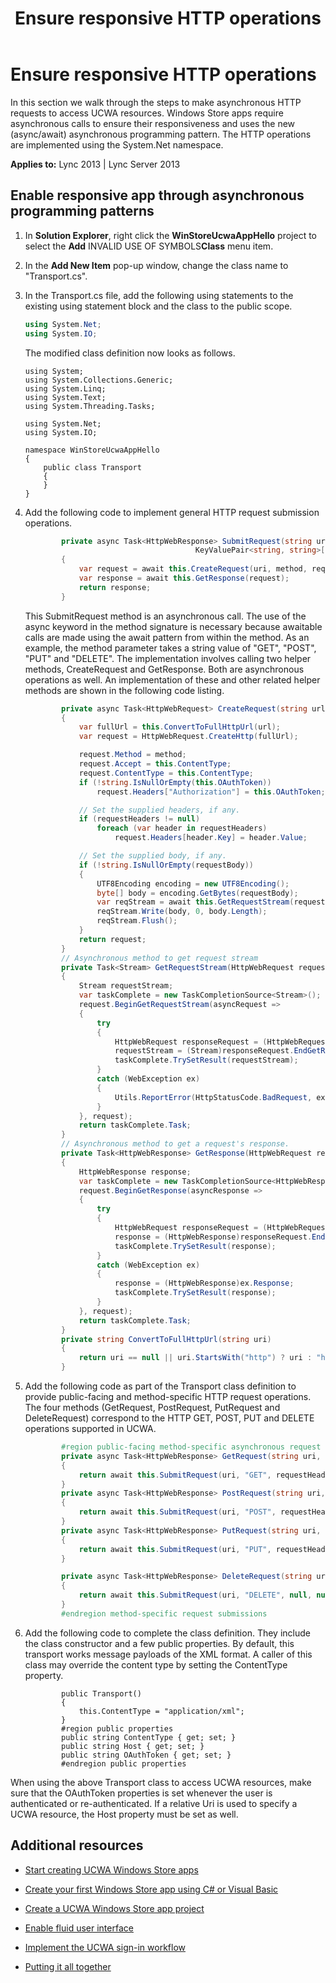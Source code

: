 ﻿---
title: Ensure responsive HTTP operations
TOCTitle: Ensure responsive HTTP operations
ms:assetid: d36fff17-9edf-44c0-b52f-d6b36211142b
ms:mtpsurl: https://msdn.microsoft.com/en-us/library/Dn551193(v=office.15)
ms:contentKeyID: 60829950
ms.date: 07/25/2014
mtps_version: v=office.15
dev_langs:
- csharp
---

# Ensure responsive HTTP operations

In this section we walk through the steps to make asynchronous HTTP requests to access UCWA resources. Windows Store apps require asynchronous calls to ensure their responsiveness and uses the new (async/await) asynchronous programming pattern. The HTTP operations are implemented using the System.Net namespace.


**Applies to:** Lync 2013 | Lync Server 2013

## Enable responsive app through asynchronous programming patterns

1.  In **Solution Explorer**, right click the **WinStoreUcwaAppHello** project to select the **Add** INVALID USE OF SYMBOLS**Class** menu item.

2.  In the **Add New Item** pop-up window, change the class name to "Transport.cs".

3.  In the Transport.cs file, add the following using statements to the existing using statement block and the class to the public scope.
    
    ``` csharp
    using System.Net;
    using System.IO;
    ```
    
    The modified class definition now looks as follows.
    
        using System;
        using System.Collections.Generic;
        using System.Linq;
        using System.Text;
        using System.Threading.Tasks;
        
        using System.Net;
        using System.IO;
        
        namespace WinStoreUcwaAppHello
        {
            public class Transport
            {
            }
        }

4.  Add the following code to implement general HTTP request submission operations.
    
    ``` csharp
            private async Task<HttpWebResponse> SubmitRequest(string uri, string method, 
                                          KeyValuePair<string, string>[] requestHeaders, string requestData)
            {
                var request = await this.CreateRequest(uri, method, requestHeaders, requestData);
                var response = await this.GetResponse(request);
                return response;
            }
    ```
    
    This SubmitRequest method is an asynchronous call. The use of the async keyword in the method signature is necessary because awaitable calls are made using the await pattern from within the method. As an example, the method parameter takes a string value of "GET", "POST", "PUT" and "DELETE". The implementation involves calling two helper methods, CreateRequest and GetResponse. Both are asynchronous operations as well. An implementation of these and other related helper methods are shown in the following code listing.
    
    ``` csharp
            private async Task<HttpWebRequest> CreateRequest(string url, string method, KeyValuePair<string, string>[] requestHeaders, string requestBody)
            {
                var fullUrl = this.ConvertToFullHttpUrl(url);
                var request = HttpWebRequest.CreateHttp(fullUrl);
    
                request.Method = method;
                request.Accept = this.ContentType;
                request.ContentType = this.ContentType;
                if (!string.IsNullOrEmpty(this.OAuthToken))
                    request.Headers["Authorization"] = this.OAuthToken;
    
                // Set the supplied headers, if any.
                if (requestHeaders != null)
                    foreach (var header in requestHeaders)
                        request.Headers[header.Key] = header.Value;
    
                // Set the supplied body, if any.
                if (!string.IsNullOrEmpty(requestBody))
                {
                    UTF8Encoding encoding = new UTF8Encoding();
                    byte[] body = encoding.GetBytes(requestBody);
                    var reqStream = await this.GetRequestStream(request);
                    reqStream.Write(body, 0, body.Length);
                    reqStream.Flush();
                }
                return request;
            }
            // Asynchronous method to get request stream
            private Task<Stream> GetRequestStream(HttpWebRequest request)
            {
                Stream requestStream;
                var taskComplete = new TaskCompletionSource<Stream>();
                request.BeginGetRequestStream(asyncRequest =>
                {
                    try
                    {
                        HttpWebRequest responseRequest = (HttpWebRequest)asyncRequest.AsyncState;
                        requestStream = (Stream)responseRequest.EndGetRequestStream(asyncRequest);
                        taskComplete.TrySetResult(requestStream);
                    }
                    catch (WebException ex)
                    {                    
                        Utils.ReportError(HttpStatusCode.BadRequest, ex.Message + "\r\n" + ex.StackTrace);
                    }
                }, request);
                return taskComplete.Task;
            }
            // Asynchronous method to get a request's response.
            private Task<HttpWebResponse> GetResponse(HttpWebRequest request)
            {
                HttpWebResponse response;
                var taskComplete = new TaskCompletionSource<HttpWebResponse>();
                request.BeginGetResponse(asyncResponse =>
                {
                    try
                    {
                        HttpWebRequest responseRequest = (HttpWebRequest)asyncResponse.AsyncState;
                        response = (HttpWebResponse)responseRequest.EndGetResponse(asyncResponse);
                        taskComplete.TrySetResult(response);
                    }
                    catch (WebException ex)
                    {
                        response = (HttpWebResponse)ex.Response;
                        taskComplete.TrySetResult(response);
                    }
                }, request);
                return taskComplete.Task;
            }
            private string ConvertToFullHttpUrl(string uri)
            {
                return uri == null || uri.StartsWith("http") ? uri : "https://" + this.Host + uri;
            }
    ```

5.  Add the following code as part of the Transport class definition to provide public-facing and method-specific HTTP request operations. The four methods (GetRequest, PostRequest, PutRequest and DeleteRequest) correspond to the HTTP GET, POST, PUT and DELETE operations supported in UCWA.
    
    ``` csharp
            #region public-facing method-specific asynchronous request submissions, including GET, POST, PUT and DELETE
            private async Task<HttpWebResponse> GetRequest(string uri, params KeyValuePair<string, string>[] requestHeaders)
            {
                return await this.SubmitRequest(uri, "GET", requestHeaders, null);
            }
            private async Task<HttpWebResponse> PostRequest(string uri, string requestData, params KeyValuePair<string, string>[] requestHeaders)
            {
                return await this.SubmitRequest(uri, "POST", requestHeaders, requestData);
            }
            private async Task<HttpWebResponse> PutRequest(string uri, string requestData, params KeyValuePair<string, string>[] requestHeaders)
            {
                return await this.SubmitRequest(uri, "PUT", requestHeaders, requestData);
            }
    
            private async Task<HttpWebResponse> DeleteRequest(string uri)
            {
                return await this.SubmitRequest(uri, "DELETE", null, null);
            }
            #endregion method-specific request submissions
    ```

6.  Add the following code to complete the class definition. They include the class constructor and a few public properties. By default, this transport works message payloads of the XML format. A caller of this class may override the content type by setting the ContentType property.
    
    ``` 
            public Transport()
            {
                this.ContentType = "application/xml";
            }
            #region public properties
            public string ContentType { get; set; }
            public string Host { get; set; }
            public string OAuthToken { get; set; }
            #endregion public properties
    ```

When using the above Transport class to access UCWA resources, make sure that the OAuthToken properties is set whenever the user is authenticated or re-authenticated. If a relative Uri is used to specify a UCWA resource, the Host property must be set as well.

## Additional resources

  - [Start creating UCWA Windows Store apps](start-creating-ucwa-windows-store-apps.md)

  - [Create your first Windows Store app using C\# or Visual Basic](http://msdn.microsoft.com/en-us/library/windows/apps/hh974581.aspx)

  - [Create a UCWA Windows Store app project](create-a-ucwa-windows-store-app-project.md)

  - [Enable fluid user interface](enable-fluid-user-interface.md)

  - [Implement the UCWA sign-in workflow](implement-the-ucwa-sign-in-workflow.md)

  - [Putting it all together](putting-it-all-together.md)

